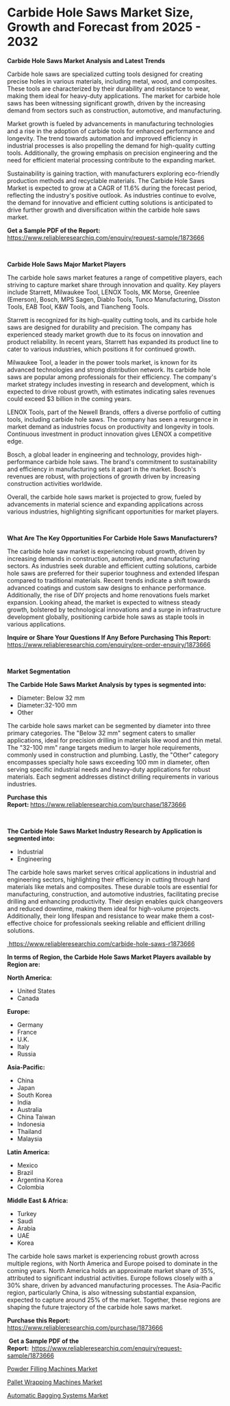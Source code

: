 <p><h1>Carbide Hole Saws Market Size, Growth and Forecast from 2025 - 2032</h1></p><p><strong>Carbide Hole Saws Market Analysis and Latest Trends</strong></p>
<p><p>Carbide hole saws are specialized cutting tools designed for creating precise holes in various materials, including metal, wood, and composites. These tools are characterized by their durability and resistance to wear, making them ideal for heavy-duty applications. The market for carbide hole saws has been witnessing significant growth, driven by the increasing demand from sectors such as construction, automotive, and manufacturing.</p><p>Market growth is fueled by advancements in manufacturing technologies and a rise in the adoption of carbide tools for enhanced performance and longevity. The trend towards automation and improved efficiency in industrial processes is also propelling the demand for high-quality cutting tools. Additionally, the growing emphasis on precision engineering and the need for efficient material processing contribute to the expanding market.</p><p>Sustainability is gaining traction, with manufacturers exploring eco-friendly production methods and recyclable materials. The Carbide Hole Saws Market is expected to grow at a CAGR of 11.6% during the forecast period, reflecting the industry's positive outlook. As industries continue to evolve, the demand for innovative and efficient cutting solutions is anticipated to drive further growth and diversification within the carbide hole saws market.</p></p>
<p><strong>Get a Sample PDF of the Report:&nbsp;</strong> <a href="https://www.reliableresearchiq.com/enquiry/request-sample/1873666?utm_campaign=1137&utm_medium=2&utm_source=Github&utm_content=ia&utm_term=16022025&utm_id=carbide-hole-saws">https://www.reliableresearchiq.com/enquiry/request-sample/1873666</a></p>
<p>&nbsp;</p>
<p><strong>Carbide Hole Saws Major Market Players</strong></p>
<p><p>The carbide hole saws market features a range of competitive players, each striving to capture market share through innovation and quality. Key players include Starrett, Milwaukee Tool, LENOX Tools, MK Morse, Greenlee (Emerson), Bosch, MPS Sagen, Diablo Tools, Tunco Manufacturing, Disston Tools, EAB Tool, K&W Tools, and Tiancheng Tools.</p><p>Starrett is recognized for its high-quality cutting tools, and its carbide hole saws are designed for durability and precision. The company has experienced steady market growth due to its focus on innovation and product reliability. In recent years, Starrett has expanded its product line to cater to various industries, which positions it for continued growth.</p><p>Milwaukee Tool, a leader in the power tools market, is known for its advanced technologies and strong distribution network. Its carbide hole saws are popular among professionals for their efficiency. The company's market strategy includes investing in research and development, which is expected to drive robust growth, with estimates indicating sales revenues could exceed $3 billion in the coming years.</p><p>LENOX Tools, part of the Newell Brands, offers a diverse portfolio of cutting tools, including carbide hole saws. The company has seen a resurgence in market demand as industries focus on productivity and longevity in tools. Continuous investment in product innovation gives LENOX a competitive edge.</p><p>Bosch, a global leader in engineering and technology, provides high-performance carbide hole saws. The brand's commitment to sustainability and efficiency in manufacturing sets it apart in the market. Bosch's revenues are robust, with projections of growth driven by increasing construction activities worldwide.</p><p>Overall, the carbide hole saws market is projected to grow, fueled by advancements in material science and expanding applications across various industries, highlighting significant opportunities for market players.</p></p>
<p>&nbsp;</p>
<p><strong>What Are The Key Opportunities For Carbide Hole Saws Manufacturers?</strong></p>
<p><p>The carbide hole saw market is experiencing robust growth, driven by increasing demands in construction, automotive, and manufacturing sectors. As industries seek durable and efficient cutting solutions, carbide hole saws are preferred for their superior toughness and extended lifespan compared to traditional materials. Recent trends indicate a shift towards advanced coatings and custom saw designs to enhance performance. Additionally, the rise of DIY projects and home renovations fuels market expansion. Looking ahead, the market is expected to witness steady growth, bolstered by technological innovations and a surge in infrastructure development globally, positioning carbide hole saws as staple tools in various applications.</p></p>
<p><strong>Inquire or Share Your Questions If Any Before Purchasing This Report:</strong> <a href="https://www.reliableresearchiq.com/enquiry/pre-order-enquiry/1873666?utm_campaign=1137&utm_medium=2&utm_source=Github&utm_content=ia&utm_term=16022025&utm_id=carbide-hole-saws">https://www.reliableresearchiq.com/enquiry/pre-order-enquiry/1873666</a></p>
<p>&nbsp;</p>
<p><strong>Market Segmentation</strong></p>
<p><strong>The Carbide Hole Saws Market Analysis by types is segmented into:</strong></p>
<p><ul><li>Diameter: Below 32 mm</li><li>Diameter:32-100 mm</li><li>Other</li></ul></p>
<p><p>The carbide hole saws market can be segmented by diameter into three primary categories. The "Below 32 mm" segment caters to smaller applications, ideal for precision drilling in materials like wood and thin metal. The "32-100 mm" range targets medium to larger hole requirements, commonly used in construction and plumbing. Lastly, the "Other" category encompasses specialty hole saws exceeding 100 mm in diameter, often serving specific industrial needs and heavy-duty applications for robust materials. Each segment addresses distinct drilling requirements in various industries.</p></p>
<p><strong>Purchase this Report:&nbsp;</strong><a href="https://www.reliableresearchiq.com/purchase/1873666?utm_campaign=1137&utm_medium=2&utm_source=Github&utm_content=ia&utm_term=16022025&utm_id=carbide-hole-saws">https://www.reliableresearchiq.com/purchase/1873666</a></p>
<p>&nbsp;</p>
<p><strong>The Carbide Hole Saws Market Industry Research by Application is segmented into:</strong></p>
<p><ul><li>Industrial</li><li>Engineering</li></ul></p>
<p><p>The carbide hole saws market serves critical applications in industrial and engineering sectors, highlighting their efficiency in cutting through hard materials like metals and composites. These durable tools are essential for manufacturing, construction, and automotive industries, facilitating precise drilling and enhancing productivity. Their design enables quick changeovers and reduced downtime, making them ideal for high-volume projects. Additionally, their long lifespan and resistance to wear make them a cost-effective choice for professionals seeking reliable and efficient drilling solutions.</p></p>
<p><a href="https://www.reliableresearchiq.com/carbide-hole-saws-r1873666?utm_campaign=1137&utm_medium=2&utm_source=Github&utm_content=ia&utm_term=16022025&utm_id=carbide-hole-saws">&nbsp;https://www.reliableresearchiq.com/carbide-hole-saws-r1873666</a></p>
<p><strong>In terms of Region, the Carbide Hole Saws Market Players available by Region are:</strong></p>
<p>
    <p> <strong> North America: </strong>
        <ul>
            <li>United States</li>
            <li>Canada</li>
        </ul>
        </p> 
    <p> <strong> Europe: </strong>
        <ul>
            <li>Germany</li>
            <li>France</li>
            <li>U.K.</li>
            <li>Italy</li>
            <li>Russia</li>
        </ul>
        </p> 
    <p> <strong> Asia-Pacific: </strong>
        <ul>
            <li>China</li>
            <li>Japan</li>
            <li>South Korea</li>
            <li>India</li>
            <li>Australia</li>
            <li>China Taiwan</li>
            <li>Indonesia</li>
            <li>Thailand</li>
            <li>Malaysia</li>
        </ul>
        </p> 
    <p> <strong> Latin America: </strong>
        <ul>
            <li>Mexico</li>
            <li>Brazil</li>
            <li>Argentina Korea</li>
            <li>Colombia</li>
        </ul>
        </p> 
    <p> <strong> Middle East & Africa: </strong>
        <ul>
            <li>Turkey</li>
            <li>Saudi</li>
            <li>Arabia</li>
            <li>UAE</li>
            <li>Korea</li>
        </ul>
    </p>
    </p>
<p><p>The carbide hole saws market is experiencing robust growth across multiple regions, with North America and Europe poised to dominate in the coming years. North America holds an approximate market share of 35%, attributed to significant industrial activities. Europe follows closely with a 30% share, driven by advanced manufacturing processes. The Asia-Pacific region, particularly China, is also witnessing substantial expansion, expected to capture around 25% of the market. Together, these regions are shaping the future trajectory of the carbide hole saws market.</p></p>
<p><strong>Purchase this Report: </strong><a href="https://www.reliableresearchiq.com/purchase/1873666?utm_campaign=1137&utm_medium=2&utm_source=Github&utm_content=ia&utm_term=16022025&utm_id=carbide-hole-saws">https://www.reliableresearchiq.com/purchase/1873666</a></p>
<p>&nbsp;<strong>Get a Sample PDF of the Report:&nbsp;&nbsp;</strong><a href="https://www.reliableresearchiq.com/enquiry/request-sample/1873666?utm_campaign=1137&utm_medium=2&utm_source=Github&utm_content=ia&utm_term=16022025&utm_id=carbide-hole-saws">https://www.reliableresearchiq.com/enquiry/request-sample/1873666</a></p>
<p><strong></strong></p>
<p><p><a href="https://github.com/peggiputra7o/Market-Research-Report-List-1/blob/main/powder-filling-machines-market.md?utm_campaign=1137&utm_medium=2&utm_source=Github&utm_content=ia&utm_term=16022025&utm_id=carbide-hole-saws">Powder Filling Machines Market</a></p><p><a href="https://github.com/sevitadwiani/Market-Research-Report-List-1/blob/main/pallet-wrapping-machines-market.md?utm_campaign=1137&utm_medium=2&utm_source=Github&utm_content=ia&utm_term=16022025&utm_id=carbide-hole-saws">Pallet Wrapping Machines Market</a></p><p><a href="https://github.com/enolvesey/Market-Research-Report-List-1/blob/main/automatic-bagging-systems-market.md?utm_campaign=1137&utm_medium=2&utm_source=Github&utm_content=ia&utm_term=16022025&utm_id=carbide-hole-saws">Automatic Bagging Systems Market</a></p></p>